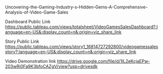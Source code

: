 Uncovering-the-Gaming-Industry-s-Hidden-Gems-A-Comprehensive-Analysis-of-Video-Game-Sales


Dashboard Public Link https://public.tableau.com/views/totalsheet/VideoGamesSalesDashboard?:language=en-US&:display_count=n&:origin=viz_share_link

Story Public Link https://public.tableau.com/views/story1_16814727292800/videogamessalesstory?:language=en-US&:display_count=n&:origin=viz_share_link

Video Demonstration link https://drive.google.com/file/d/1lL2eKcjaEPw-203wRi0Fa9K3bfoCAZgV/view?usp=drivesdk


